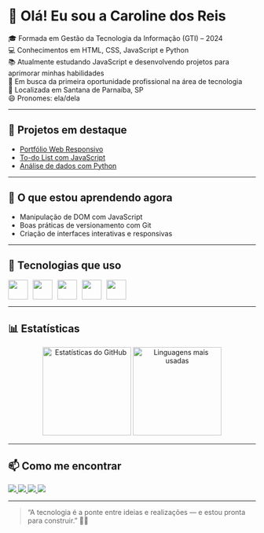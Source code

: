 # 👋 Olá! Eu sou a Caroline dos Reis

🎓 Formada em Gestão da Tecnologia da Informação (GTI) – 2024  
💻 Conhecimentos em HTML, CSS, JavaScript e Python  
📚 Atualmente estudando JavaScript e desenvolvendo projetos para aprimorar minhas habilidades  
🚀 Em busca da primeira oportunidade profissional na área de tecnologia  
📍 Localizada em Santana de Parnaíba, SP  
😄 Pronomes: ela/dela  

---

## 💼 Projetos em destaque

- [Portfólio Web Responsivo](https://github.com/Carol0021/portfolio-web)  
- [To-do List com JavaScript](https://github.com/Carol0021/todo-list-js)  
- [Análise de dados com Python](https://github.com/Carol0021/data-analysis-python)

---

## 🌱 O que estou aprendendo agora

- Manipulação de DOM com JavaScript  
- Boas práticas de versionamento com Git  
- Criação de interfaces interativas e responsivas

---

## 🤖 Tecnologias que uso

<div style="display: flex; gap: 10px;">
  <img src="https://cdn.jsdelivr.net/gh/devicons/devicon/icons/html5/html5-original.svg" width="40" />
  <img src="https://cdn.jsdelivr.net/gh/devicons/devicon/icons/css3/css3-original.svg" width="40" />
  <img src="https://cdn.jsdelivr.net/gh/devicons/devicon/icons/javascript/javascript-original.svg" width="40" />
  <img src="https://cdn.jsdelivr.net/gh/devicons/devicon/icons/python/python-original.svg" width="40" />
  <img src="https://cdn.jsdelivr.net/gh/devicons/devicon/icons/git/git-original.svg" width="40" />
</div>

---

## 📊 Estatísticas

<p align="center">
  <img 
    alt="Estatísticas do GitHub" 
    height="180" 
    src="https://github-readme-stats.vercel.app/api?username=Carol0021&show_icons=true&theme=transparent&include_all_commits=true&locale=pt-br" 
  />
  <img 
    alt="Linguagens mais usadas" 
    height="180" 
    src="https://github-readme-stats.vercel.app/api/top-langs/?username=Carol0021&theme=tokyonight&layout=compact&custom_title=Tecnologias&langs_count=9" 
  />
</p>

---

## 📫 Como me encontrar

<a href="https://instagram.com/caaahdosreis" target="_blank">
  <img src="https://img.shields.io/badge/-Instagram-%23E4405F?style=for-the-badge&logo=instagram&logoColor=white" />
</a>
<a href="https://discord.gg/wagxzStdcR" target="_blank">
  <img src="https://img.shields.io/badge/Discord-7289DA?style=for-the-badge&logo=discord&logoColor=white" />
</a>
<a href="mailto:contatorareiscaroline560@gmail.com" target="_blank">
  <img src="https://img.shields.io/badge/-Gmail-%23333?style=for-the-badge&logo=gmail&logoColor=white" />
</a>
<a href="https://www.linkedin.com/in/carolinedev" target="_blank">
  <img src="https://img.shields.io/badge/-LinkedIn-%230077B5?style=for-the-badge&logo=linkedin&logoColor=white" />
</a>

---

> “A tecnologia é a ponte entre ideias e realizações — e estou pronta para construir.” 🚧✨
